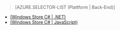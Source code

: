 ﻿> [AZURE.SELECTOR-LIST (Plattform | Back-End)]
- [(Windows Store C# | .NET)](/de-de/documentation/articles/mobile-services-dotnet-backend-windows-store-dotnet-aad-rbac/)
- [(Windows Store C# | JavaScript)](/de-de/documentation/articles/mobile-services-javascript-backend-windows-store-dotnet-aad-rbac/)
<!--HONumber=42-->
